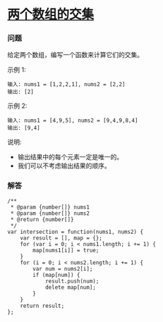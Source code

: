 # [两个数组的交集](https://leetcode-cn.com/problems/intersection-of-two-arrays)

### 问题

给定两个数组，编写一个函数来计算它们的交集。

示例 1:

```
输入: nums1 = [1,2,2,1], nums2 = [2,2]
输出: [2]
```
示例 2:

```
输入: nums1 = [4,9,5], nums2 = [9,4,9,8,4]
输出: [9,4]
```
说明:

* 输出结果中的每个元素一定是唯一的。
* 我们可以不考虑输出结果的顺序。

### 解答

```
/**
 * @param {number[]} nums1
 * @param {number[]} nums2
 * @return {number[]}
 */
var intersection = function(nums1, nums2) {
    var result = [], map = {};
    for (var i = 0; i < nums1.length; i += 1) {
        map[nums1[i]] = true;
    }
    for (i = 0; i < nums2.length; i += 1) {
        var num = nums2[i];
        if (map[num]) {
            result.push(num);
            delete map[num];
        }
    }
    return result;
};
```